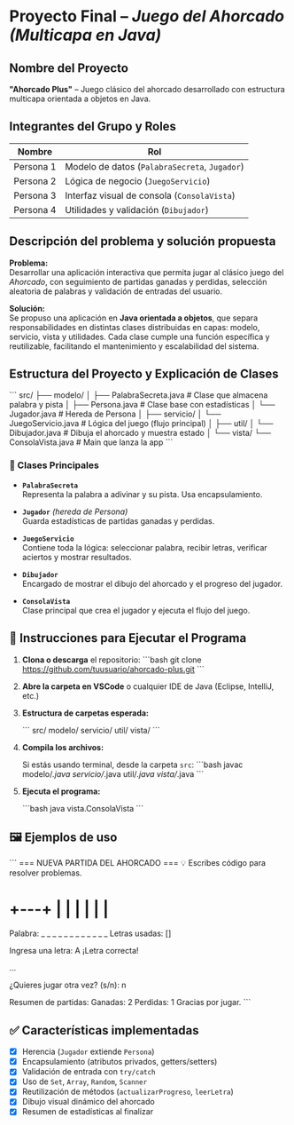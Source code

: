 #  Proyecto Final – *Juego del Ahorcado (Multicapa en Java)*

##  Nombre del Proyecto
**"Ahorcado Plus"** – Juego clásico del ahorcado desarrollado con estructura multicapa orientada a objetos en Java.

##  Integrantes del Grupo y Roles

| Nombre                | Rol                             |
|------------------------|----------------------------------|
| Persona 1             | Modelo de datos (`PalabraSecreta`, `Jugador`) |
| Persona 2             | Lógica de negocio (`JuegoServicio`) |
| Persona 3             | Interfaz visual de consola (`ConsolaVista`) |
| Persona 4             | Utilidades y validación (`Dibujador`) |

##  Descripción del problema y solución propuesta

**Problema:**  
Desarrollar una aplicación interactiva que permita jugar al clásico juego del *Ahorcado*, con seguimiento de partidas ganadas y perdidas, selección aleatoria de palabras y validación de entradas del usuario.

**Solución:**  
Se propuso una aplicación en **Java orientada a objetos**, que separa responsabilidades en distintas clases distribuidas en capas: modelo, servicio, vista y utilidades. Cada clase cumple una función específica y reutilizable, facilitando el mantenimiento y escalabilidad del sistema.

##  Estructura del Proyecto y Explicación de Clases

\`\`\`
src/
├── modelo/
│   ├── PalabraSecreta.java      # Clase que almacena palabra y pista
│   ├── Persona.java             # Clase base con estadísticas
│   └── Jugador.java             # Hereda de Persona
│
├── servicio/
│   └── JuegoServicio.java       # Lógica del juego (flujo principal)
│
├── util/
│   └── Dibujador.java           # Dibuja el ahorcado y muestra estado
│
└── vista/
    └── ConsolaVista.java        # Main que lanza la app
\`\`\`

### 📘 Clases Principales

- **`PalabraSecreta`**  
  Representa la palabra a adivinar y su pista. Usa encapsulamiento.

- **`Jugador`** *(hereda de Persona)*  
  Guarda estadísticas de partidas ganadas y perdidas.

- **`JuegoServicio`**  
  Contiene toda la lógica: seleccionar palabra, recibir letras, verificar aciertos y mostrar resultados.

- **`Dibujador`**  
  Encargado de mostrar el dibujo del ahorcado y el progreso del jugador.

- **`ConsolaVista`**  
  Clase principal que crea el jugador y ejecuta el flujo del juego.

## 🧪 Instrucciones para Ejecutar el Programa

1. **Clona o descarga** el repositorio:
   \`\`\`bash
   git clone https://github.com/tuusuario/ahorcado-plus.git
   \`\`\`

2. **Abre la carpeta en VSCode** o cualquier IDE de Java (Eclipse, IntelliJ, etc.)

3. **Estructura de carpetas esperada:**

   \`\`\`
   src/
     modelo/
     servicio/
     util/
     vista/
   \`\`\`

4. **Compila los archivos:**

   Si estás usando terminal, desde la carpeta `src`:
   \`\`\`bash
   javac modelo/*.java servicio/*.java util/*.java vista/*.java
   \`\`\`

5. **Ejecuta el programa:**

   \`\`\`bash
   java vista.ConsolaVista
   \`\`\`

## 🖼️ Ejemplos de uso

\`\`\`
=== NUEVA PARTIDA DEL AHORCADO ===
💡 Escribes código para resolver problemas.

 +---+
 |   |
     |
     |
     |
     |
=========

Palabra: _ _ _ _ _ _ _ _ _ _ _ _
Letras usadas: []

Ingresa una letra: A
¡Letra correcta!

...

¿Quieres jugar otra vez? (s/n): n

Resumen de partidas:
Ganadas: 2
Perdidas: 1
Gracias por jugar.
\`\`\`

## ✅ Características implementadas

- [x] Herencia (`Jugador` extiende `Persona`)
- [x] Encapsulamiento (atributos privados, getters/setters)
- [x] Validación de entrada con `try/catch`
- [x] Uso de `Set`, `Array`, `Random`, `Scanner`
- [x] Reutilización de métodos (`actualizarProgreso`, `leerLetra`)
- [x] Dibujo visual dinámico del ahorcado
- [x] Resumen de estadísticas al finalizar
